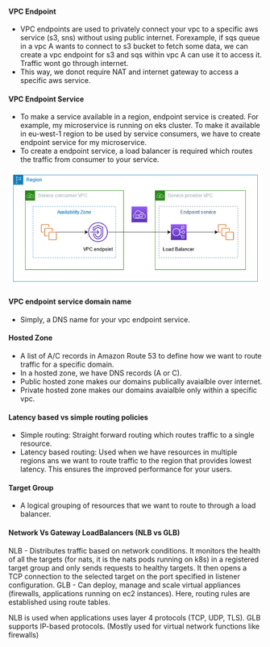 #### VPC Endpoint
- VPC endpoints are used to privately connect your vpc to a specific aws service (s3, sns) without using public internet. Forexample, if sqs queue in a vpc A wants to connect to s3 bucket to fetch some data, we can create a vpc endpoint for s3 and sqs within vpc A can use it to access it. Traffic wont go through internet. 
- This way, we donot require NAT and internet gateway to access a specific aws service.

#### VPC Endpoint Service
- To make a service available in a region, endpoint service is created. For example, my microservice is running on eks cluster. To make it available in eu-west-1 region to be used by service consumers, we have to create endpoint service for my microservice.
- To create a endpoint service, a load balancer is required which routes the traffic from consumer to your service.

![alt text](image.png)

#### VPC endpoint service domain name
- Simply, a DNS name for your vpc endpoint service.

#### Hosted Zone
- A list of A/C records in Amazon Route 53 to define how we want to route traffic for a specific domain.
- In a hosted zone, we have DNS records (A or C).
- Public hosted zone makes our domains publically avaialble over internet.
- Private hosted zone makes our domains avaialble only within a specific vpc. 

#### Latency based vs simple routing policies
- Simple routing: Straight forward routing which routes traffic to a single resource.
- Latency based routing: Used when we have resources in multiple regions ans we want to route traffic to the region that provides lowest latency. This ensures the improved performance for your users.

#### Target Group
- A logical grouping of resources that we want to route to through a load balancer.

#### Network Vs Gateway LoadBalancers (NLB vs GLB)
NLB - Distributes traffic based on network conditions. It monitors the health of all the targets (for nats, it is the nats pods running on k8s) in a registered target group and only sends requests to healthy targets. It then opens a TCP connection to the selected target on the port specified in listener configuration.
GLB - Can deploy, manage and scale virtual appliances (firewalls, applications running on ec2 instances). Here, routing rules are established using route tables.

NLB is used when applications uses layer 4 protocols (TCP, UDP, TLS). GLB supports IP-based protocols. (Mostly used for virtual network functions like firewalls)
